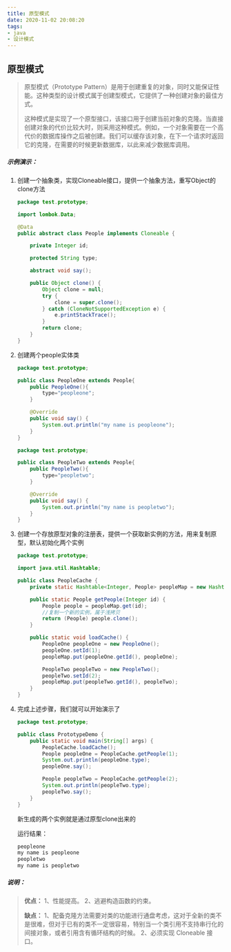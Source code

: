 ```yaml
---
title: 原型模式
date: 2020-11-02 20:08:20
tags:
- java
- 设计模式
---
```


## 原型模式

>原型模式（Prototype Pattern）是用于创建重复的对象，同时又能保证性能。这种类型的设计模式属于创建型模式，它提供了一种创建对象的最佳方式。
>
>这种模式是实现了一个原型接口，该接口用于创建当前对象的克隆。当直接创建对象的代价比较大时，则采用这种模式。例如，一个对象需要在一个高代价的数据库操作之后被创建。我们可以缓存该对象，在下一个请求时返回它的克隆，在需要的时候更新数据库，以此来减少数据库调用。

##### 示例演示：

1. 创建一个抽象类，实现Cloneable接口，提供一个抽象方法，重写Object的clone方法

   ```java
   package test.prototype;
   
   import lombok.Data;
   
   @Data
   public abstract class People implements Cloneable {
   
       private Integer id;
   
       protected String type;
   
       abstract void say();
   
       public Object clone() {
           Object clone = null;
           try {
               clone = super.clone();
           } catch (CloneNotSupportedException e) {
               e.printStackTrace();
           }
           return clone;
       }
   }
   ```

2. 创建两个people实体类

   ```java
   package test.prototype;
   
   public class PeopleOne extends People{
       public PeopleOne(){
           type="peopleone";
       }
   
       @Override
       public void say() {
           System.out.println("my name is peopleone");
       }
   }
   ```

   ```java
   package test.prototype;
   
   public class PeopleTwo extends People{
       public PeopleTwo(){
           type="peopletwo";
       }
   
       @Override
       public void say() {
           System.out.println("my name is peopletwo");
       }
   }
   ```

3. 创建一个存放原型对象的注册表，提供一个获取新实例的方法，用来复制原型，默认初始化两个实例

   ```java
   package test.prototype;
   
   import java.util.Hashtable;
   
   public class PeopleCache {
       private static Hashtable<Integer, People> peopleMap = new Hashtable<>();
   
       public static People getPeople(Integer id) {
           People people = peopleMap.get(id);
           //复制一个新的实例，属于浅拷贝
           return (People) people.clone();
       }
   
       public static void loadCache() {
           PeopleOne peopleOne = new PeopleOne();
           peopleOne.setId(1);
           peopleMap.put(peopleOne.getId(), peopleOne);
   
           PeopleTwo peopleTwo = new PeopleTwo();
           peopleTwo.setId(2);
           peopleMap.put(peopleTwo.getId(), peopleTwo);
       }
   }
   ```

4. 完成上述步骤，我们就可以开始演示了

   ```java
   package test.prototype;
   
   public class PrototypeDemo {
       public static void main(String[] args) {
           PeopleCache.loadCache();
           People peopleOne = PeopleCache.getPeople(1);
           System.out.println(peopleOne.type);
           peopleOne.say();
   
           People peopleTwo = PeopleCache.getPeople(2);
           System.out.println(peopleTwo.type);
           peopleTwo.say();
       }
   }
   ```

   新生成的两个实例就是通过原型clone出来的

   运行结果：

   ```java
   peopleone
   my name is peopleone
   peopletwo
   my name is peopletwo
   ```


##### 说明：

>**优点：** 1、性能提高。 2、逃避构造函数的约束。
>
>**缺点：** 1、配备克隆方法需要对类的功能进行通盘考虑，这对于全新的类不是很难，但对于已有的类不一定很容易，特别当一个类引用不支持串行化的间接对象，或者引用含有循环结构的时候。 2、必须实现 Cloneable 接口。